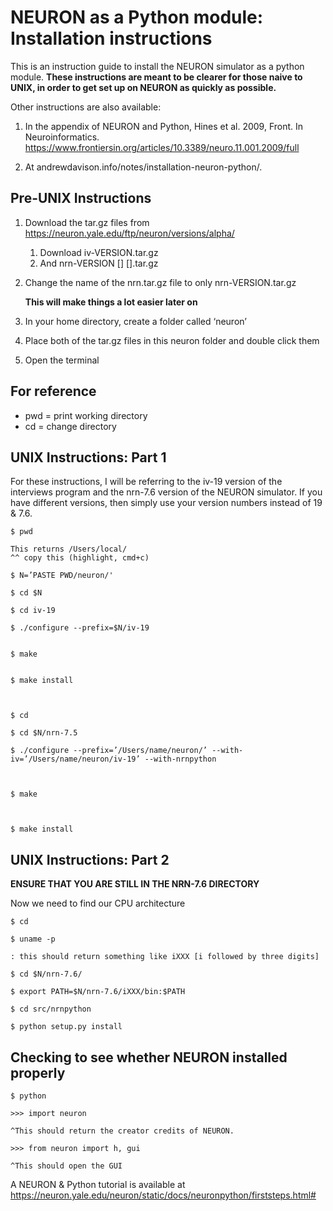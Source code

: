 <h1>NEURON as a Python module: Installation instructions </h1>

This is an instruction guide to install the NEURON simulator as a python module.
**These instructions are meant to be clearer for those naive to UNIX, in order to get set up on NEURON as quickly as possible.**

Other instructions are also available: 

  1. In the appendix of NEURON and Python, Hines et al. 2009, Front. In Neuroinformatics.
  https://www.frontiersin.org/articles/10.3389/neuro.11.001.2009/full

  1. At andrewdavison.info/notes/installation-neuron-python/.

<h2>Pre-UNIX Instructions</h2>

1. Download the tar.gz files from https://neuron.yale.edu/ftp/neuron/versions/alpha/	  
      1. Download iv-VERSION.tar.gz 
      1. And nrn-VERSION [] [].tar.gz

1.	Change the name of the nrn.tar.gz file to only nrn-VERSION.tar.gz 
	
    **This will make things a lot easier later on**

1.	In your home directory, create a folder called ‘neuron’

1.	Place both of the tar.gz files in this neuron folder and double click them

1.	Open the terminal

## For reference
* pwd = print working directory
* cd = change directory

<h2>UNIX Instructions: Part 1</h2>
For these instructions, I will be referring to the iv-19 version of the interviews program
and the nrn-7.6 version of the NEURON simulator. If you have different versions, then 
simply use your version numbers instead of 19 & 7.6. 


    $ pwd

    This returns /Users/local/
    ^^ copy this (highlight, cmd+c)

    $ N=’PASTE PWD/neuron/'

    $ cd $N

    $ cd iv-19

    $ ./configure --prefix=$N/iv-19
    
    
    $ make
    
    
    $ make install
    
    
    
    $ cd

    $ cd $N/nrn-7.5

    $ ./configure --prefix=’/Users/name/neuron/’ --with-iv=’/Users/name/neuron/iv-19’ --with-nrnpython
    
    

    $ make
    
    

    $ make install


<h2>UNIX Instructions: Part 2</h2>

**ENSURE THAT YOU ARE STILL IN THE NRN-7.6 DIRECTORY**

Now we need to find our CPU architecture

    $ cd

    $ uname -p

    : this should return something like iXXX [i followed by three digits]

    $ cd $N/nrn-7.6/

    $ export PATH=$N/nrn-7.6/iXXX/bin:$PATH

    $ cd src/nrnpython

    $ python setup.py install

<h2>Checking to see whether NEURON installed properly</h2>

    $ python

    >>> import neuron

    ^This should return the creator credits of NEURON. 

    >>> from neuron import h, gui 

    ^This should open the GUI


A NEURON & Python tutorial is available at 
https://neuron.yale.edu/neuron/static/docs/neuronpython/firststeps.html#


